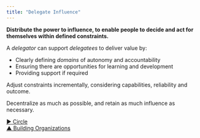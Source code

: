 ```yaml
---
title: "Delegate Influence"
---
```



**Distribute the power to influence, to enable people to decide and act for themselves within defined constraints.**

A <dfn data-info="Delegator: An individual or group delegating a domain to other(s) to be accountable for.">delegator</dfn> can support <dfn data-info="Delegatee: An individual or group accepting accountability for a domain delegated to them.">delegatees</dfn> to deliver value by:

-   Clearly defining <dfn data-info="Domain: A distinct area of influence, activity and decision making within an organization.">domains</dfn> of autonomy and accountability
-   Ensuring there are opportunities for learning and development
-   Providing support if required

Adjust constraints incrementally, considering capabilities, reliability and outcome.

Decentralize as much as possible, and retain as much influence as necessary.


[&#9654; Circle](circle.html)<br/>[&#9650; Building Organizations](building-organizations.html)

